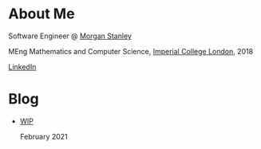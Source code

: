 # About Me

Software Engineer @ [Morgan Stanley](https://www.morganstanley.com/)

MEng Mathematics and Computer Science, [Imperial College London](https://www.imperial.ac.uk/), 2018

[LinkedIn](https://www.linkedin.com/in/vaibhavkrishnakumar/)

# Blog
*  [WIP](blog/dummy)

   February 2021
